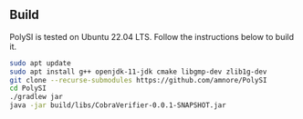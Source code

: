 ## Build

PolySI is tested on Ubuntu 22.04 LTS. Follow the instructions below to build it.

```sh
sudo apt update
sudo apt install g++ openjdk-11-jdk cmake libgmp-dev zlib1g-dev
git clone --recurse-submodules https://github.com/amnore/PolySI
cd PolySI
./gradlew jar
java -jar build/libs/CobraVerifier-0.0.1-SNAPSHOT.jar
```
